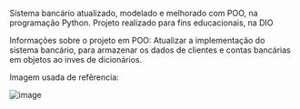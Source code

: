 Sistema bancário atualizado, modelado e melhorado com POO, na programação Python. Projeto realizado para fins educacionais, na DIO

Informações sobre o projeto em POO:
Atualizar a implementação do sistema bancário, para armazenar os dados de clientes
e contas bancárias em objetos ao inves de dicionários.

Imagem usada de refêrencia:

![image](https://github.com/KaySDellaCapa/Sistema_bancario_POO_PY/assets/140545612/65b00cdf-6639-4f84-92ed-0791ada82845)
